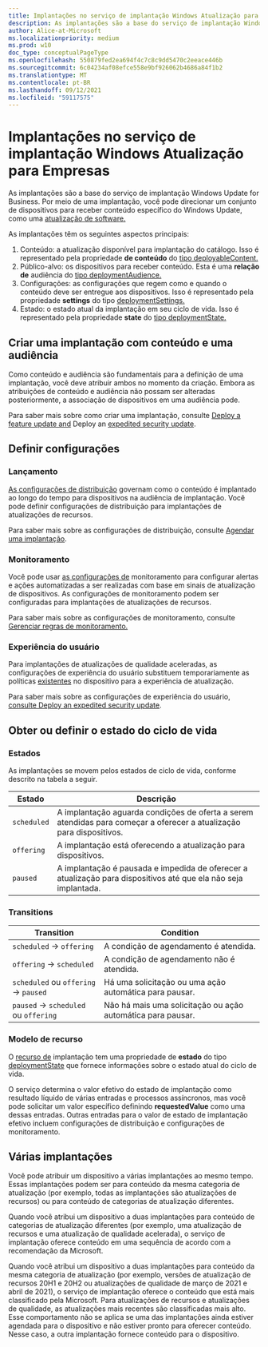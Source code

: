 ```yaml
---
title: Implantações no serviço de implantação Windows Atualização para Empresas
description: As implantações são a base do serviço de implantação Windows Update for Business. Por meio de uma implantação, você pode direcionar um conjunto de dispositivos para receber conteúdo específico do Windows Update, como uma atualização de software.
author: Alice-at-Microsoft
ms.localizationpriority: medium
ms.prod: w10
doc_type: conceptualPageType
ms.openlocfilehash: 550879fed2ea694f4c7c8c9dd5470c2eeace446b
ms.sourcegitcommit: 6c04234af08efce558e9bf926062b4686a84f1b2
ms.translationtype: MT
ms.contentlocale: pt-BR
ms.lasthandoff: 09/12/2021
ms.locfileid: "59117575"
---
```

# <a name="deployments-in-the-windows-update-for-business-deployment-service"></a>Implantações no serviço de implantação Windows Atualização para Empresas

As implantações são a base do serviço de implantação Windows Update for Business. Por meio de uma implantação, você pode direcionar um conjunto de dispositivos para receber conteúdo específico do Windows Update, como uma [atualização de software.](windowsupdates-software-updates.md)

As implantações têm os seguintes aspectos principais:

1. Conteúdo: a atualização disponível para implantação do catálogo. Isso é representado pela propriedade **de conteúdo** do [tipo deployableContent.](/graph/api/resources/windowsupdates-deployablecontent)
2. Público-alvo: os dispositivos para receber conteúdo. Esta é uma **relação de** audiência do [tipo deploymentAudience.](/graph/api/resources/windowsupdates-deploymentaudience)
3. Configurações: as configurações que regem como e quando o conteúdo deve ser entregue aos dispositivos. Isso é representado pela propriedade **settings** do tipo [deploymentSettings.](/graph/api/resources/windowsupdates-deploymentsettings)
4. Estado: o estado atual da implantação em seu ciclo de vida. Isso é representado pela propriedade **state** do [tipo deploymentState.](/graph/api/resources/windowsupdates-deploymentstate)

## <a name="create-a-deployment-with-content-and-an-audience"></a>Criar uma implantação com conteúdo e uma audiência


Como conteúdo e audiência são fundamentais para a definição de uma implantação, você deve atribuir ambos no momento da criação. Embora as atribuições de conteúdo e audiência não possam ser alteradas posteriormente, a associação de dispositivos em uma audiência pode.

Para saber mais sobre como criar uma implantação, consulte [Deploy a feature update and](windowsupdates-deploy-update.md) Deploy an [expedited security update](windowsupdates-deploy-expedited-update.md).

## <a name="configure-settings"></a>Definir configurações

### <a name="rollout"></a>Lançamento

[As configurações de distribuição](/graph/api/resources/windowsupdates-rolloutsettings) governam como o conteúdo é implantado ao longo do tempo para dispositivos na audiência de implantação. Você pode definir configurações de distribuição para implantações de atualizações de recursos.

Para saber mais sobre as configurações de distribuição, consulte [Agendar uma implantação](windowsupdates-schedule-deployment.md).

### <a name="monitoring"></a>Monitoramento

Você pode usar [as configurações de](/graph/api/resources/windowsupdates-monitoringsettings) monitoramento para configurar alertas e ações automatizadas a ser realizadas com base em sinais de atualização de dispositivos. As configurações de monitoramento podem ser configuradas para implantações de atualizações de recursos.


Para saber mais sobre as configurações de monitoramento, consulte [Gerenciar regras de monitoramento.](windowsupdates-manage-monitoring-rules.md)

### <a name="user-experience"></a>Experiência do usuário

Para implantações de atualizações de qualidade aceleradas, as configurações de experiência do usuário substituem temporariamente as políticas [existentes](/graph/api/resources/windowsupdates-userexperiencesettings) no dispositivo para a experiência de atualização.

Para saber mais sobre as configurações de experiência do usuário, [consulte Deploy an expedited security update](windowsupdates-deploy-expedited-update.md).

## <a name="get-or-set-lifecycle-state"></a>Obter ou definir o estado do ciclo de vida

### <a name="states"></a>Estados

As implantações se movem pelos estados de ciclo de vida, conforme descrito na tabela a seguir.

| Estado     | Descrição                                                                                       |
|-----------|---------------------------------------------------------------------------------------------------|
| `scheduled` | A implantação aguarda condições de oferta a serem atendidas para começar a oferecer a atualização para dispositivos. |
| `offering`  | A implantação está oferecendo a atualização para dispositivos.                                                 |
| `paused`    | A implantação é pausada e impedida de oferecer a atualização para dispositivos até que ela não seja implantada.  |


### <a name="transitions"></a>Transitions

| Transition                     | Condition                                |
|--------------------------------|------------------------------------------|
| `scheduled` → `offering`           | A condição de agendamento é atendida.             |
| `offering` → `scheduled`           | A condição de agendamento não é atendida.         |
| `scheduled` ou `offering` → `paused` | Há uma solicitação ou uma ação automática para pausar. |
| `paused` → `scheduled` ou `offering` | Não há mais uma solicitação ou ação automática para pausar. |

### <a name="resource-model"></a>Modelo de recurso

O [recurso de](/graph/api/resources/windowsupdates-deployment) implantação tem uma propriedade de **estado** do tipo [deploymentState](/graph/api/resources/windowsupdates-deploymentstate) que fornece informações sobre o estado atual do ciclo de vida.

O serviço determina  o valor efetivo do estado de implantação como resultado líquido de várias entradas e processos assíncronos, mas você pode solicitar um valor específico definindo **requestedValue** como uma dessas entradas. Outras entradas para o valor de estado de implantação efetivo incluem configurações de distribuição e configurações de monitoramento.

## <a name="multiple-deployments"></a>Várias implantações

Você pode atribuir um dispositivo a várias implantações ao mesmo tempo. Essas implantações podem ser para conteúdo da mesma categoria de atualização (por exemplo, todas as implantações são atualizações de recursos) ou para conteúdo de categorias de atualização diferentes.

Quando você atribui um dispositivo a duas implantações para conteúdo de categorias de atualização diferentes (por exemplo, uma atualização de recursos e uma atualização de qualidade acelerada), o serviço de implantação oferece conteúdo em uma sequência de acordo com a recomendação da Microsoft.

Quando você atribui um dispositivo a duas implantações para conteúdo da mesma categoria de atualização (por exemplo, versões de atualização de recursos 20H1 e 20H2 ou atualizações de qualidade de março de 2021 e abril de 2021), o serviço de implantação oferece o conteúdo que está mais classificado pela Microsoft. Para atualizações de recursos e atualizações de qualidade, as atualizações mais recentes são classificadas mais alto. Esse comportamento não se aplica se uma das implantações ainda estiver agendada para o dispositivo e não estiver pronto para oferecer conteúdo. Nesse caso, a outra implantação fornece conteúdo para o dispositivo.

